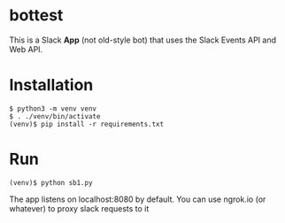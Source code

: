 # bottest

This is a Slack **App** (not old-style bot) that uses the Slack Events API and Web API.

# Installation

    $ python3 -m venv venv
    $ . ./venv/bin/activate
    (venv)$ pip install -r requirements.txt

# Run

    (venv)$ python sb1.py

The app listens on localhost:8080 by default.  You can use ngrok.io (or whatever) to proxy slack
requests to it

    

